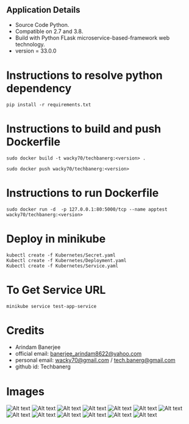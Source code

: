 ## Application Details ##
* Source Code Python.
* Compatible on 2.7 and 3.8.
* Build with Python FLask microservice-based-framework web technology.
* version = 33.0.0
# Instructions to resolve python dependency #
```
pip install -r requirements.txt

```
# Instructions to build and push Dockerfile #
```
sudo docker build -t wacky70/techbanerg:<version> .
```
```
sudo docker push wacky70/techbanerg:<version>
```

# Instructions to run Dockerfile #

```
sudo docker run -d  -p 127.0.0.1:80:5000/tcp --name apptest wacky70/techbanerg:<version>

```
# Deploy in minikube #

```
kubectl create -f Kubernetes/Secret.yaml
Kubectl create -f Kubernetes/Deployment.yaml
Kubectl create -f Kubernetes/Service.yaml

```
# To Get Service URL
```
minikube service test-app-service

```

# Credits #
* Arindam Banerjee
* official email: banerjee_arindam8622@yahoo.com
* personal email: wacky70@gmail.com / tech.banerg@gmail.com
* github id: Techbanerg

# Images #
![Alt text](python-tutorial/coding_test/images/Capture1.JPG?raw=true "Deployment Described")
![Alt text](python-tutorial/coding_test/images/Capture2.JPG?raw=true "Pod Logs")
![Alt text](python-tutorial/coding_test/images/Capture3.JPG?raw=true "Secrets")
![Alt text](python-tutorial/coding_test/images/Capture4.JPG?raw=true "Docker Build 1")
![Alt text](/images/Capture5.JPG?raw=true "Docker Build 2")
![Alt text](/images/Capture6.JPG?raw=true "API call")
![Alt text](/images/Capture7.JPG?raw=true "API call 2")
![Alt text](/images/Capture8.JPG?raw=true "API call 3")
![Alt text](/images/Capture9.JPG?raw=true "API call 4")
![Alt text](/images/Capture10.JPG?raw=true "API call 5")
![Alt text](/images/Capture11.JPG?raw=true "API call 6")
![Alt text](/images/Capture12.JPG?raw=true "API call 7")
![Alt text](/images/Capture13.JPG?raw=true "API call 8")
